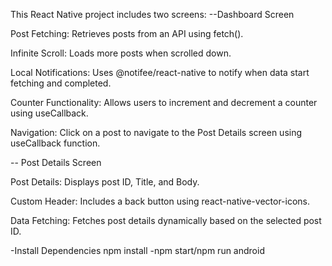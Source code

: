This React Native project includes two screens:
--Dashboard Screen

Post Fetching: Retrieves posts from an API using fetch().

Infinite Scroll: Loads more posts when scrolled down.

Local Notifications: Uses @notifee/react-native to notify when data start fetching and completed.

Counter Functionality: Allows users to increment and decrement a counter using useCallback.

Navigation: Click on a post to navigate to the Post Details screen using useCallback function.

-- Post Details Screen

Post Details: Displays post ID, Title, and Body.

Custom Header: Includes a back button using react-native-vector-icons.

Data Fetching: Fetches post details dynamically based on the selected post ID.

-Install Dependencies
npm install
-npm start/npm run android
